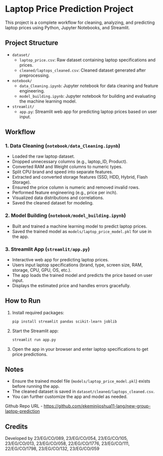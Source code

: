 # Laptop Price Prediction Project

This project is a complete workflow for cleaning, analyzing, and predicting laptop prices using Python, Jupyter Notebooks, and Streamlit.

## Project Structure

- `dataset/`
  - `laptop_price.csv`: Raw dataset containing laptop specifications and prices.
  - `cleaned/laptops_cleaned.csv`: Cleaned dataset generated after preprocessing.
- `notebook/`
  - `data_Cleaning.ipynb`: Jupyter notebook for data cleaning and feature engineering.
  - `model_building.ipynb`: Jupyter notebook for building and evaluating the machine learning model.
- `streamlit/`
  - `app.py`: Streamlit web app for predicting laptop prices based on user input.

## Workflow

### 1. Data Cleaning (`notebook/data_Cleaning.ipynb`)
- Loaded the raw laptop dataset.
- Dropped unnecessary columns (e.g., laptop_ID, Product).
- Converted RAM and Weight columns to numeric types.
- Split CPU brand and speed into separate features.
- Extracted and converted storage features (SSD, HDD, Hybrid, Flash Storage).
- Ensured the price column is numeric and removed invalid rows.
- Performed feature engineering (e.g., price per inch).
- Visualized data distributions and correlations.
- Saved the cleaned dataset for modeling.

### 2. Model Building (`notebook/model_building.ipynb`)
- Built and trained a machine learning model to predict laptop prices.
- Saved the trained model as `models/laptop_price_model.pkl` for use in the app.

### 3. Streamlit App (`streamlit/app.py`)
- Interactive web app for predicting laptop prices.
- Users input laptop specifications (brand, type, screen size, RAM, storage, CPU, GPU, OS, etc.).
- The app loads the trained model and predicts the price based on user input.
- Displays the estimated price and handles errors gracefully.

## How to Run

1. Install required packages:
   ```bash
   pip install streamlit pandas scikit-learn joblib
   ```
2. Start the Streamlit app:
   ```bash
   streamlit run app.py
   ```
3. Open the app in your browser and enter laptop specifications to get price predictions.

## Notes
- Ensure the trained model file (`models/laptop_price_model.pkl`) exists before running the app.
- The cleaned dataset is saved in `dataset/cleaned/laptops_cleaned.csv`.
- You can further customize the app and model as needed.

Github Repo URL - https://github.com/ekeminijoshua11-lang/new-group-laptop-prediction
## Credits
Developed by 23/EG/CO/089, 23/EG/CO/054, 23/EG/CO/105,  23/EG/CO/013,  23/EG/CO/058, 22/EG/CO/1776,  23/EG/CO/111, 22/EG/CO/1798,  23/EG/CO/132,  23/EG/CO/059


